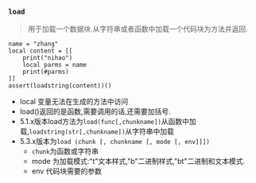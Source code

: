 ### `load`
> 用于加载一个数据块.从字符串或者函数中加载一个代码块为方法并返回.
``` 
name = "zhang"
local content = [[
    print("nihao")
    local parms = name
    print(#parms)
]]
assert(loadstring(content))()
```
* local 变量无法在生成的方法中访问
* load()返回的是函数,需要调用的话,还需要加括号.
* 5.1.x版本load方法为`load(func[,chunkname])`从函数中加载,`loadstring(str[,chunkname])`从字符串中加载
* 5.3.x版本为`load (chunk [, chunkname [, mode [, env]]])`
    * `chunk`为函数或字符串
    * mode 为加载模式:"t"文本样式,"b"二进制样式,"bt"二进制和文本模式.
    * env 代码块需要的参数
